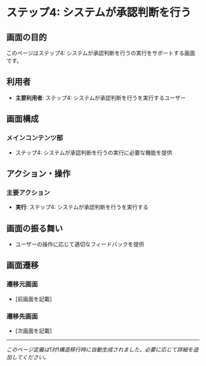 # ステップ4: システムが承認判断を行う

## 画面の目的
このページはステップ4: システムが承認判断を行うの実行をサポートする画面です。

## 利用者
- **主要利用者**: ステップ4: システムが承認判断を行うを実行するユーザー

## 画面構成

### メインコンテンツ部
- ステップ4: システムが承認判断を行うの実行に必要な機能を提供

## アクション・操作

### 主要アクション
- **実行**: ステップ4: システムが承認判断を行うを実行する

## 画面の振る舞い
- ユーザーの操作に応じて適切なフィードバックを提供

## 画面遷移

### 遷移元画面
- [前画面を記載]

### 遷移先画面
- [次画面を記載]

---
*このページ定義は1対1構造移行時に自動生成されました。必要に応じて詳細を追加してください。*
